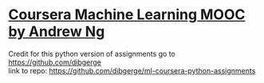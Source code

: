 # [Coursera Machine Learning MOOC by Andrew Ng](https://www.coursera.org/learn/machine-learning) 

Credit for this python version of assignments go to https://github.com/dibgerge  
link to repo: https://github.com/dibgerge/ml-coursera-python-assignments